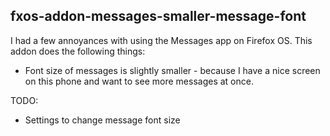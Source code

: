 fxos-addon-messages-smaller-message-font
----------------------------------------

I had a few annoyances with using the Messages app on Firefox OS. This addon
does the following things:

* Font size of messages is slightly smaller - because I have a nice screen on
  this phone and want to see more messages at once.

TODO:

* Settings to change message font size
